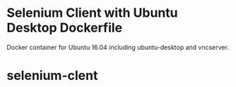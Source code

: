 # Selenium Client with Ubuntu Desktop Dockerfile

Docker container for Ubuntu 16.04 including ubuntu-desktop and vncserver.
# selenium-clent
